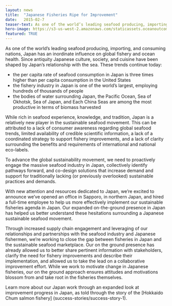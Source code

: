 ```yaml
---
layout: news
title:  "Japanese Fisheries Ripe for Improvement"
date:   2015-02-7
teaser-text: As one of the world’s leading seafood producing, importing, and consuming nations, Japan has an inordinate influence on global fishery and ocean health. Since antiquity Japanese culture, society, and cuisine have been shaped by Japan’s relationship with the sea...
hero-image: https://s3-us-west-2.amazonaws.com/staticassets.oceanoutcomes.org/Denis+Semenov+2.jpg
featured: TRUE
---
```

As one of the world’s leading seafood producing, importing, and consuming nations, Japan has an inordinate influence on global fishery and ocean health. Since antiquity Japanese culture, society, and cuisine have been shaped by Japan’s relationship with the sea. These trends continue today: 

 * the per capita rate of seafood consumption in Japan is three times higher than per capita consumption in the United States
 * the fishery industry in Japan is one of the world’s largest, employing hundreds of thousands of people 
 * the bodies of water surrounding Japan, the Pacific Ocean, Sea of Okhotsk, Sea of Japan, and Each China Seas are among the most productive in terms of biomass harvested

While rich in seafood experience, knowledge, and tradition, Japan is a relatively new player in the sustainable seafood movement. This can be attributed to a lack of consumer awareness regarding global seafood trends, limited availability of credible scientific information, a lack of a coordinated strategy to support fishery improvements, and a lack of clarity surrounding the benefits and requirements of international and national eco-labels.

To advance the global sustainability movement, we need to proactively engage the massive seafood industry in Japan, collectively identify pathways forward, and co-design solutions that increase demand and support for traditionally lacking (or previously overlooked) sustainable practices and demands.

With new attention and resources dedicated to Japan, we’re excited to announce we’ve opened an office in Sapporo, in northern Japan, and hired a full-time employee to help us more effectively implement our sustainable fisheries agenda in Japan. Our expanded on-the-ground presence in Japan has helped us better understand these hesitations surrounding a Japanese sustainable seafood movement.

Through increased supply chain engagement and leveraging of our relationships and partnerships with the seafood industry and Japanese fishermen, we’re working to close the gap between fisheries in Japan and the sustainable seafood marketplace. Our on the ground presence has already allowed us to better share pertinent information with stakeholders, clarify the need for fishery improvements and describe their implementation, and allowed us to take the lead on a collaborative improvement effort.  While we work to motivate change in Japanese fisheries, our on the ground approach ensures attitudes and motivations blossom from and take root in the fisheries themselves. 

Learn more about our Japan work through an expanded look at improvement progress in Japan, as told through the story of the [Hokkaido Chum salmon fishery] (success-stories/success-story-1). 
